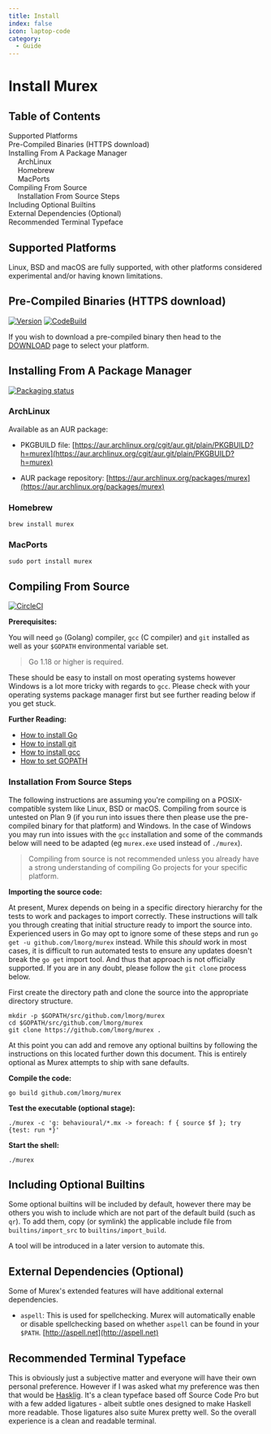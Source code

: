 ```yaml
---
title: Install
index: false
icon: laptop-code
category:
  - Guide
---
```


<h1>Install Murex</h1>

<h2>Table of Contents</h2>
<div id="toc">

- [Supported Platforms](#supported-platforms)
- [Pre-Compiled Binaries (HTTPS download)](#pre-compiled-binaries-https-download)
- [Installing From A Package Manager](#installing-from-a-package-manager)
  - [ArchLinux](#archlinux)
  - [Homebrew](#homebrew)
  - [MacPorts](#macports)
- [Compiling From Source](#compiling-from-source)
  - [Installation From Source Steps](#installation-from-source-steps)
- [Including Optional Builtins](#including-optional-builtins)
- [External Dependencies (Optional)](#external-dependencies-optional)
- [Recommended Terminal Typeface](#recommended-terminal-typeface)

</div>

## Supported Platforms

Linux, BSD and macOS are fully supported, with other platforms considered
experimental and/or having known limitations.

## Pre-Compiled Binaries (HTTPS download)

[![Version](version.svg)](DOWNLOAD.md)
[![CodeBuild](https://codebuild.eu-west-1.amazonaws.com/badges?uuid=eyJlbmNyeXB0ZWREYXRhIjoib3cxVnoyZUtBZU5wN1VUYUtKQTJUVmtmMHBJcUJXSUFWMXEyc2d3WWJldUdPTHh4QWQ1eFNRendpOUJHVnZ5UXBpMXpFVkVSb3k2UUhKL2xCY2JhVnhJPSIsIml2UGFyYW1ldGVyU3BlYyI6Im9QZ2dPS3ozdWFyWHIvbm8iLCJtYXRlcmlhbFNldFNlcmlhbCI6MX0%3D&branch=master)](DOWNLOAD.md)

If you wish to download a pre-compiled binary then head to the [DOWNLOAD](DOWNLOAD.md)
page to select your platform.

## Installing From A Package Manager

[![Packaging status](https://repology.org/badge/vertical-allrepos/murex.svg)](https://repology.org/project/murex/versions)

### ArchLinux

Available as an AUR package:

- PKGBUILD file:
  [https://aur.archlinux.org/cgit/aur.git/plain/PKGBUILD?h=murex](https://aur.archlinux.org/cgit/aur.git/plain/PKGBUILD?h=murex)

- AUR package repository:
  [https://aur.archlinux.org/packages/murex](https://aur.archlinux.org/packages/murex)

### Homebrew

    brew install murex

### MacPorts

    sudo port install murex

## Compiling From Source

[![CircleCI](https://circleci.com/gh/lmorg/murex/tree/master.svg?style=svg)](https://circleci.com/gh/lmorg/murex/tree/master)

**Prerequisites:**

You will need `go` (Golang) compiler, `gcc` (C compiler) and `git` installed
as well as your `$GOPATH` environmental variable set.

> Go 1.18 or higher is required.

These should be easy to install on most operating systems however Windows is a
lot more tricky with regards to `gcc`. Please check with your operating systems
package manager first but see further reading below if you get stuck.

**Further Reading:**

- [How to install Go](https://golang.org/doc/install)
- [How to install git](https://github.com/git-guides/install-git)
- [How to install gcc](https://gcc.gnu.org/install/)
- [How to set GOPATH](https://github.com/golang/go/wiki/SettingGOPATH)

### Installation From Source Steps

The following instructions are assuming you're compiling on a POSIX-compatible
system like Linux, BSD or macOS. Compiling from source is untested on Plan 9
(if you run into issues there then please use the pre-compiled binary for that
platform) and Windows. In the case of Windows you may run into issues with the
`gcc` installation and some of the commands below will need to be adapted (eg
`murex.exe` used instead of `./murex`).

> Compiling from source is not recommended unless you already have a strong
> understanding of compiling Go projects for your specific platform.

**Importing the source code:**

At present, Murex depends on being in a specific directory hierarchy for
the tests to work and packages to import correctly. These instructions will
talk you through creating that initial structure ready to import the source
into. Experienced users in Go may opt to ignore some of these steps and run
`go get -u github.com/lmorg/murex` instead. While this _should_ work in most
cases, it is difficult to run automated tests to ensure any updates doesn't
break the `go get` import tool. And thus that approach is not officially
supported. If you are in any doubt, please follow the `git clone` process
below.

First create the directory path and clone the source into the appropriate
directory structure.

    mkdir -p $GOPATH/src/github.com/lmorg/murex
    cd $GOPATH/src/github.com/lmorg/murex
    git clone https://github.com/lmorg/murex .

At this point you can add and remove any optional builtins by following the
instructions on this located further down this document. This is entirely
optional as Murex attempts to ship with sane defaults.

**Compile the code:**

    go build github.com/lmorg/murex

**Test the executable (optional stage):**

    ./murex -c 'g: behavioural/*.mx -> foreach: f { source $f }; try {test: run *}'

**Start the shell:**

    ./murex

## Including Optional Builtins

Some optional builtins will be included by default, however there may be others
you wish to include which are not part of the default build (such as `qr`). To
add them, copy (or symlink) the applicable include file from
`builtins/import_src` to `builtins/import_build`.

A tool will be introduced in a later version to automate this.

## External Dependencies (Optional)

Some of Murex's extended features will have additional external dependencies.

- `aspell`: This is used for spellchecking. Murex will automatically enable or
  disable spellchecking based on whether `aspell` can be found in your `$PATH`.
  [http://aspell.net](http://aspell.net)

## Recommended Terminal Typeface

This is obviously just a subjective matter and everyone will have their own
personal preference. However if I was asked what my preference was then that
would be [Hasklig](https://github.com/i-tu/Hasklig). It's a clean typeface
based off Source Code Pro but with a few added ligatures - albeit subtle ones
designed to make Haskell more readable. Those ligatures also suite Murex
pretty well. So the overall experience is a clean and readable terminal.
